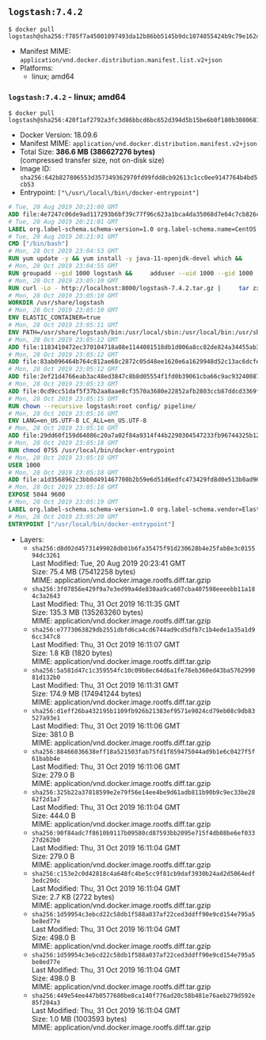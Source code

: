 ## `logstash:7.4.2`

```console
$ docker pull logstash@sha256:f785f7a45001097493da12b86bb5145b9dc1074855424b9c79e162de98e580fe
```

-	Manifest MIME: `application/vnd.docker.distribution.manifest.list.v2+json`
-	Platforms:
	-	linux; amd64

### `logstash:7.4.2` - linux; amd64

```console
$ docker pull logstash@sha256:420f1af2792a3fc3d86bbcd6bc652d394d5b15be6b0f180b30806814ca19aab0
```

-	Docker Version: 18.09.6
-	Manifest MIME: `application/vnd.docker.distribution.manifest.v2+json`
-	Total Size: **386.6 MB (386627276 bytes)**  
	(compressed transfer size, not on-disk size)
-	Image ID: `sha256:642b827806553d357349362970fd99fdd8cb92613c1cc0ee9147764b4bd5cb53`
-	Entrypoint: `["\/usr\/local\/bin\/docker-entrypoint"]`

```dockerfile
# Tue, 20 Aug 2019 20:21:00 GMT
ADD file:4e7247c06de9ad117293b6bf39c77f96c623a1bca4da35068d7e64c7cb826c08 in / 
# Tue, 20 Aug 2019 20:21:01 GMT
LABEL org.label-schema.schema-version=1.0 org.label-schema.name=CentOS Base Image org.label-schema.vendor=CentOS org.label-schema.license=GPLv2 org.label-schema.build-date=20190801
# Tue, 20 Aug 2019 20:21:01 GMT
CMD ["/bin/bash"]
# Mon, 28 Oct 2019 23:04:53 GMT
RUN yum update -y && yum install -y java-11-openjdk-devel which &&     yum clean all
# Mon, 28 Oct 2019 23:04:55 GMT
RUN groupadd --gid 1000 logstash &&     adduser --uid 1000 --gid 1000       --home-dir /usr/share/logstash --no-create-home       logstash
# Mon, 28 Oct 2019 23:05:10 GMT
RUN curl -Lo - http://localhost:8000/logstash-7.4.2.tar.gz |     tar zxf - -C /usr/share &&     mv /usr/share/logstash-7.4.2 /usr/share/logstash &&     chown --recursive logstash:logstash /usr/share/logstash/ &&     chown -R logstash:root /usr/share/logstash &&     chmod -R g=u /usr/share/logstash &&     find /usr/share/logstash -type d -exec chmod g+s {} \; &&     ln -s /usr/share/logstash /opt/logstash
# Mon, 28 Oct 2019 23:05:10 GMT
WORKDIR /usr/share/logstash
# Mon, 28 Oct 2019 23:05:10 GMT
ENV ELASTIC_CONTAINER=true
# Mon, 28 Oct 2019 23:05:11 GMT
ENV PATH=/usr/share/logstash/bin:/usr/local/sbin:/usr/local/bin:/usr/sbin:/usr/bin:/sbin:/bin
# Mon, 28 Oct 2019 23:05:12 GMT
ADD file:1183410472ec370104718a08e1144081518db1d006a8cc82de824a34455ab3f3 in config/pipelines.yml 
# Mon, 28 Oct 2019 23:05:12 GMT
ADD file:83ab096464b764c812ae68c2872c05d48ee1620e6a1629948d52c13ac6dcfe11 in config/logstash.yml 
# Mon, 28 Oct 2019 23:05:12 GMT
ADD file:2ef21d4766eab3ac48ed3847c8b8d05554f1fd0b39061cba66c9ac93240087fa in config/ 
# Mon, 28 Oct 2019 23:05:13 GMT
ADD file:0cd9cc51daf5f37b2aa8aae8cf3570a3680e22852afb2803ccb87ddcd3369f52 in pipeline/logstash.conf 
# Mon, 28 Oct 2019 23:05:15 GMT
RUN chown --recursive logstash:root config/ pipeline/
# Mon, 28 Oct 2019 23:05:16 GMT
ENV LANG=en_US.UTF-8 LC_ALL=en_US.UTF-8
# Mon, 28 Oct 2019 23:05:16 GMT
ADD file:29dd60f159d64086c20a7a02f84a9314f44b2290304547233fb96744325b1245 in /usr/local/bin/ 
# Mon, 28 Oct 2019 23:05:18 GMT
RUN chmod 0755 /usr/local/bin/docker-entrypoint
# Mon, 28 Oct 2019 23:05:18 GMT
USER 1000
# Mon, 28 Oct 2019 23:05:18 GMT
ADD file:a1d3568962c3bb0d491467700b2b59e6d51d6edfc473429fd8d0e513b0ad9691 in /usr/local/bin/ 
# Mon, 28 Oct 2019 23:05:18 GMT
EXPOSE 5044 9600
# Mon, 28 Oct 2019 23:05:19 GMT
LABEL org.label-schema.schema-version=1.0 org.label-schema.vendor=Elastic org.label-schema.name=logstash org.label-schema.version=7.4.2 org.label-schema.url=https://www.elastic.co/products/logstash org.label-schema.vcs-url=https://github.com/elastic/logstash license=Elastic License
# Mon, 28 Oct 2019 23:05:20 GMT
ENTRYPOINT ["/usr/local/bin/docker-entrypoint"]
```

-	Layers:
	-	`sha256:d8d02d45731499028db01b6fa35475f91d230628b4e25fab8e3c015594dc3261`  
		Last Modified: Tue, 20 Aug 2019 20:23:41 GMT  
		Size: 75.4 MB (75412258 bytes)  
		MIME: application/vnd.docker.image.rootfs.diff.tar.gzip
	-	`sha256:3f07856e429f9a7e3ed99a4de830aa9ca607cba407598eeeebb11a184c3a2643`  
		Last Modified: Thu, 31 Oct 2019 16:11:35 GMT  
		Size: 135.3 MB (135263260 bytes)  
		MIME: application/vnd.docker.image.rootfs.diff.tar.gzip
	-	`sha256:e7773063829db2551dbfd6ca4cd6744ad9cd5dfb7c1b4ede1a35a1d96cc347c8`  
		Last Modified: Thu, 31 Oct 2019 16:11:07 GMT  
		Size: 1.8 KB (1820 bytes)  
		MIME: application/vnd.docker.image.rootfs.diff.tar.gzip
	-	`sha256:5a581d47c1c359554fc10c09b8ec64d6a1fe78eb360ed43ba576299081d132b0`  
		Last Modified: Thu, 31 Oct 2019 16:11:31 GMT  
		Size: 174.9 MB (174941244 bytes)  
		MIME: application/vnd.docker.image.rootfs.diff.tar.gzip
	-	`sha256:d1eff26ba432195b1109fb926b21383ef9571e9024cd79eb08c9db83527a93e1`  
		Last Modified: Thu, 31 Oct 2019 16:11:06 GMT  
		Size: 381.0 B  
		MIME: application/vnd.docker.image.rootfs.diff.tar.gzip
	-	`sha256:88466036638eff18a521503fab75fd1f859475044ad9b1e6c0427f5f61babb4e`  
		Last Modified: Thu, 31 Oct 2019 16:11:06 GMT  
		Size: 279.0 B  
		MIME: application/vnd.docker.image.rootfs.diff.tar.gzip
	-	`sha256:325b22a37818599e2e79f56e14ee4be9d61adb811b90b9c9ec33be2862f2d1a7`  
		Last Modified: Thu, 31 Oct 2019 16:11:04 GMT  
		Size: 444.0 B  
		MIME: application/vnd.docker.image.rootfs.diff.tar.gzip
	-	`sha256:90f84adc7f8610b9117b09580cd87593bb2095e715f4db08be6ef03327d262b0`  
		Last Modified: Thu, 31 Oct 2019 16:11:04 GMT  
		Size: 279.0 B  
		MIME: application/vnd.docker.image.rootfs.diff.tar.gzip
	-	`sha256:c153e2c0d42818c4a648fc4be5cc9f81cb9daf3930b24ad2d5064edf3edc20dc`  
		Last Modified: Thu, 31 Oct 2019 16:11:04 GMT  
		Size: 2.7 KB (2722 bytes)  
		MIME: application/vnd.docker.image.rootfs.diff.tar.gzip
	-	`sha256:1d59954c3ebcd22c58db1f588a037af22ced3ddff90e9cd154e795a5be8ed77e`  
		Last Modified: Thu, 31 Oct 2019 16:11:04 GMT  
		Size: 498.0 B  
		MIME: application/vnd.docker.image.rootfs.diff.tar.gzip
	-	`sha256:1d59954c3ebcd22c58db1f588a037af22ced3ddff90e9cd154e795a5be8ed77e`  
		Last Modified: Thu, 31 Oct 2019 16:11:04 GMT  
		Size: 498.0 B  
		MIME: application/vnd.docker.image.rootfs.diff.tar.gzip
	-	`sha256:449e54ee447b0577680be8ca140f776ad20c58b481e76aeb279d592e85f204a3`  
		Last Modified: Thu, 31 Oct 2019 16:11:04 GMT  
		Size: 1.0 MB (1003593 bytes)  
		MIME: application/vnd.docker.image.rootfs.diff.tar.gzip
